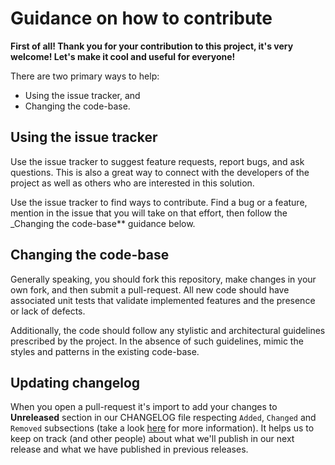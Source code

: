 # Guidance on how to contribute

**First of all! Thank you for your contribution to this project, it's very welcome! Let's make it cool and useful for everyone!**

There are two primary ways to help:
 - Using the issue tracker, and
 - Changing the code-base.

## Using the issue tracker

Use the issue tracker to suggest feature requests, report bugs, and ask questions.
This is also a great way to connect with the developers of the project as well
as others who are interested in this solution.

Use the issue tracker to find ways to contribute. Find a bug or a feature, mention in
the issue that you will take on that effort, then follow the _Changing the code-base**
guidance below.


## Changing the code-base

Generally speaking, you should fork this repository, make changes in your
own fork, and then submit a pull-request. All new code should have associated unit tests that validate implemented features and the presence or lack of defects.

Additionally, the code should follow any stylistic and architectural guidelines
prescribed by the project. In the absence of such guidelines, mimic the styles
and patterns in the existing code-base.

## Updating changelog

When you open a pull-request it's import to add your changes to **Unreleased** section in our CHANGELOG file respecting `Added`, `Changed` and `Removed` subsections (take a look [here](http://keepachangelog.com/en/1.0.0/) for more information). It helps us to keep on track (and other people) about what we'll publish in our next release and what we have published in previous releases.
